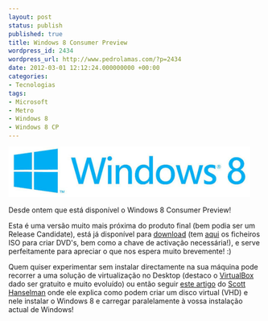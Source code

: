 ```yaml
---
layout: post
status: publish
published: true
title: Windows 8 Consumer Preview
wordpress_id: 2434
wordpress_url: http://www.pedrolamas.com/?p=2434
date: 2012-03-01 12:12:24.000000000 +00:00
categories:
- Tecnologias
tags:
- Microsoft
- Metro
- Windows 8
- Windows 8 CP
---
```

![](wp-content/uploads/2012/02/Windows-8.png "Windows 8")

Desde ontem que está disponível o Windows 8 Consumer Preview!

Esta é uma versão muito mais próxima do produto final (bem podia ser um Release Candidate), está já disponível para [download](http://windows.microsoft.com/en-US/windows-8/download) (tem [aqui](http://windows.microsoft.com/en-US/windows-8/iso) os ficheiros ISO para criar DVD's, bem como a chave de activação necessária!), e serve perfeitamente para apreciar o que nos espera muito brevemente! :)

Quem quiser experimentar sem instalar directamente na sua máquina pode recorrer a uma solução de virtualização no Desktop (destaco o [VirtualBox](https://www.virtualbox.org/) dado ser gratuito e muito evoluído) ou então seguir [este artigo](http://www.hanselman.com/blog/HowToGuideToInstallingAndBootingWindows8ConsumerPreviewOffAVHDVirtualHardDisk.aspx) do [Scott Hanselman](http://www.hanselman.com/) onde ele explica como podem criar um disco virtual (VHD) e nele instalar o Windows 8 e carregar paralelamente à vossa instalação actual de Windows!
